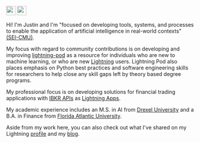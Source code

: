 <img src="https://img.shields.io/badge/Python-3776AB?style=for-the-badge&logo=python&logoColor=white" height=25/>   <img src ="https://img.shields.io/badge/-Lightning-792ee5?logo=pytorchlightning&logoColor=white" height=25/>

Hi! I'm Justin and I'm "focused on developing tools, systems, and processes to enable the application of artificial intelligence in real-world contexts" [(SEI-CMU)](https://www.sei.cmu.edu/our-work/artificial-intelligence-engineering/).

My focus with regard to community contributions is on developing and improving [lightning-pod](https://github.com/JustinGoheen/lightning-pod) as a resource for individuals who are new to machine learning, or who are new [Lightning](https://lightning.ai) users. Lightning Pod also places emphasis on Python best practices and software engineering skills for researchers to help close any skill gaps left by theory based degree programs.

My professional focus is on developing solutions for financial trading applications with [IBKR APIs](https://www.interactivebrokers.com/en/trading/ib-api.php) as [Lightning Apps](https://lightning.ai/docs/stable/).

My academic experience includes an M.S. in AI from [Drexel University](https://drexel.edu/cci/) and a B.A. in Finance from [Florida Atlantic University](https://business.fau.edu).

Aside from my work here, you can also check out what I've shared on my Lightning [profile](https://lightning.ai/JustinGoheen/apps) and my [blog](https://justingoheen.github.io/wiki/).
